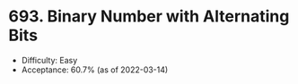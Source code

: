 # 693. Binary Number with Alternating Bits
- Difficulty: Easy
- Acceptance: 60.7% (as of 2022-03-14)
